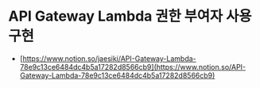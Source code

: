 <!-- @format -->

# **API Gateway Lambda 권한 부여자 사용 구현**

- [https://www.notion.so/jaesiki/API-Gateway-Lambda-78e9c13ce6484dc4b5a17282d8566cb9](https://www.notion.so/API-Gateway-Lambda-78e9c13ce6484dc4b5a17282d8566cb9)
